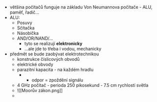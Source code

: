 - většina počítačů funguje na základu Von Neumannova počítače - ALU, paměť, řadič...
- ALU:
	- Posuvy
	- Sčítačka
	- Násobička
	- AND/OR/NAND/...
		- tyto se realizují **elektronicky**
		- ...ale jde to třeba i vodou, mechanicky
- předmět se bude zaobývat elektrotechnikou
	- konstrukce číslicových obvodů
	- elektrické obvody
	- parazitní kapacita - na každém hradlu
		- + odpor = zpoždění signálu
	- 4 GHz počítač - perioda 250 pikosekund - 7.5 cm rychlostí světla
	- ![[Moorův zákon.png]]
	- 